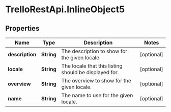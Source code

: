 # TrelloRestApi.InlineObject5

## Properties

Name | Type | Description | Notes
------------ | ------------- | ------------- | -------------
**description** | **String** | The description to show for the given locale | [optional] 
**locale** | **String** | The locale that this listing should be displayed for. | [optional] 
**overview** | **String** | The overview to show for the given locale. | [optional] 
**name** | **String** | The name to use for the given locale. | [optional] 


